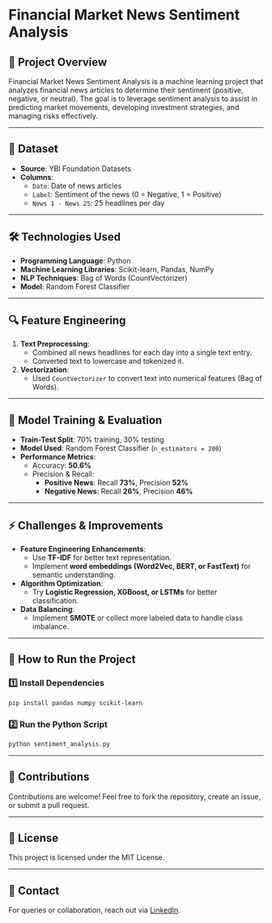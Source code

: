 # Financial Market News Sentiment Analysis

## 📌 Project Overview
Financial Market News Sentiment Analysis is a machine learning project that analyzes financial news articles to determine their sentiment (positive, negative, or neutral). The goal is to leverage sentiment analysis to assist in predicting market movements, developing investment strategies, and managing risks effectively.

---

## 📂 Dataset
- **Source**: YBI Foundation Datasets
- **Columns**:
  - `Date`: Date of news articles
  - `Label`: Sentiment of the news (0 = Negative, 1 = Positive)
  - `News 1 - News 25`: 25 headlines per day

---

## 🛠️ Technologies Used
- **Programming Language**: Python
- **Machine Learning Libraries**: Scikit-learn, Pandas, NumPy
- **NLP Techniques**: Bag of Words (CountVectorizer)
- **Model**: Random Forest Classifier

---

## 🔍 Feature Engineering
1. **Text Preprocessing**:
   - Combined all news headlines for each day into a single text entry.
   - Converted text to lowercase and tokenized it.
2. **Vectorization**:
   - Used `CountVectorizer` to convert text into numerical features (Bag of Words).

---

## 🎯 Model Training & Evaluation
- **Train-Test Split**: 70% training, 30% testing
- **Model Used**: Random Forest Classifier (`n_estimators = 200`)
- **Performance Metrics**:
  - Accuracy: **50.6%**
  - Precision & Recall:
    - **Positive News**: Recall **73%**, Precision **52%**
    - **Negative News**: Recall **26%**, Precision **46%**

---

## ⚡ Challenges & Improvements
- **Feature Engineering Enhancements**:
  - Use **TF-IDF** for better text representation.
  - Implement **word embeddings (Word2Vec, BERT, or FastText)** for semantic understanding.
- **Algorithm Optimization**:
  - Try **Logistic Regression, XGBoost, or LSTMs** for better classification.
- **Data Balancing**:
  - Implement **SMOTE** or collect more labeled data to handle class imbalance.

---

## 🚀 How to Run the Project
### 1️⃣ Install Dependencies
```bash
pip install pandas numpy scikit-learn
```
### 2️⃣ Run the Python Script
```bash
python sentiment_analysis.py
```

---

## 🤝 Contributions
Contributions are welcome! Feel free to fork the repository, create an issue, or submit a pull request.

---

## 📜 License
This project is licensed under the MIT License.

---

## 📧 Contact
For queries or collaboration, reach out via [LinkedIn](https://www.linkedin.com/in/sidharth-saholiya).

